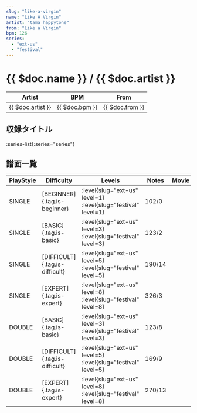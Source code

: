 ```yaml
---
slug: "like-a-virgin"
name: "Like A Virgin"
artist: "tama_happytone"
from: "Like a Virgin"
bpm: 126
series:
  - "ext-us"
  - "festival"
---
```


# {{ $doc.name }} / {{ $doc.artist }}

|Artist|BPM|From|
|------|---|----|
|{{ $doc.artist }}|{{ $doc.bpm }}|{{ $doc.from }}|

## 収録タイトル

:series-list{:series="series"}

## 譜面一覧

|PlayStyle|Difficulty|Levels|Notes|Movie|
|---------|----------|------|-----|-----|
|SINGLE|[BEGINNER]{.tag.is-beginner}|:level{slug="ext-us" level=1} :level{slug="festival" level=1}|102/0||
|SINGLE|[BASIC]{.tag.is-basic}|:level{slug="ext-us" level=3} :level{slug="festival" level=3}|123/2||
|SINGLE|[DIFFICULT]{.tag.is-difficult}|:level{slug="ext-us" level=5} :level{slug="festival" level=5}|190/14||
|SINGLE|[EXPERT]{.tag.is-expert}|:level{slug="ext-us" level=8} :level{slug="festival" level=8}|326/3||
|DOUBLE|[BASIC]{.tag.is-basic}|:level{slug="ext-us" level=3} :level{slug="festival" level=3}|123/8||
|DOUBLE|[DIFFICULT]{.tag.is-difficult}|:level{slug="ext-us" level=5} :level{slug="festival" level=5}|169/9||
|DOUBLE|[EXPERT]{.tag.is-expert}|:level{slug="ext-us" level=8} :level{slug="festival" level=8}|270/13||
